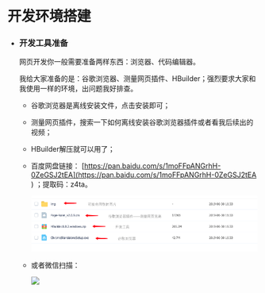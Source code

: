 # 开发环境搭建

- ### 开发工具准备

   网页开发你一般需要准备两样东西：浏览器、代码编辑器。

   我给大家准备的是：谷歌浏览器、测量网页插件、HBuilder；强烈要求大家和我使用一样的环境，出问题我好排查。

   - 谷歌浏览器是离线安装文件，点击安装即可；
   
   - 测量网页插件，搜索一下如何离线安装谷歌浏览器插件或者看我后续出的视频；
   
   - HBuilder解压就可以用了；

   - 百度网盘链接：
     [https://pan.baidu.com/s/1moFFpANGrhH-0ZeGSJ2tEA](https://pan.baidu.com/s/1moFFpANGrhH-0ZeGSJ2tEA ) ；提取码：z4ta。
     
     ![](代码相关/imgs/ev-tools.png)
     
   - 或者微信扫描：
    
     ![](https://kingswim.xyz/warehouse/imgs/webToolsQR.png)

 


